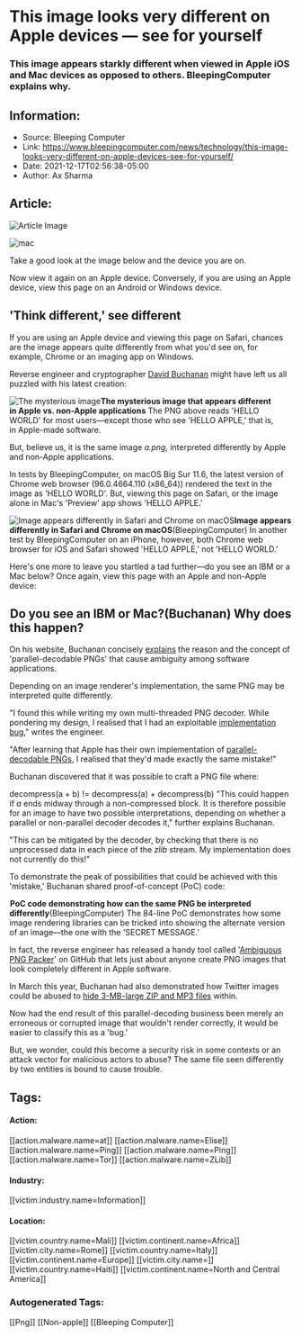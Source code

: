 # This image looks very different on Apple devices — see for yourself
### This image appears starkly different when viewed in Apple iOS and Mac devices as opposed to others. BleepingComputer explains why.

## Information:
+ Source: Bleeping Computer
+ Link: https://www.bleepingcomputer.com/news/technology/this-image-looks-very-different-on-apple-devices-see-for-yourself/
+ Date: 2021-12-17T02:56:38-05:00
+ Author: Ax Sharma


## Article:
![Article Image](https://www.bleepstatic.com/content/hl-images/2021/10/22/Apple-Finder_macOS.jpg)

![mac](https://www.bleepstatic.com/content/hl-images/2021/10/22/Apple-Finder_macOS.jpg)


Take a good look at the image below and the device you are on.


Now view it again on an Apple device. Conversely, if you are using an Apple device, view this page on an Android or Windows device.


'Think different,' see different
--------------------------------


If you are using an Apple device and viewing this page on Safari, chances are the image appears quite differently from what you'd see on, for example, Chrome or an imaging app on Windows.


Reverse engineer and cryptographer [David Buchanan](https://twitter.com/David3141593) might have left us all puzzled with his latest creation:



![The mysterious image](https://www.da.vidbuchanan.co.uk/widgets/pngdiff/a.png)**The mysterious image that appears different in Apple vs. non-Apple applications**
The PNG above reads 'HELLO WORLD' for most users—except those who see 'HELLO APPLE,' that is, in Apple-made software.


But, believe us, it is the same image *a.png,* interpreted differently by Apple and non-Apple applications.


In tests by BleepingComputer, on macOS Big Sur 11.6, the latest version of Chrome web browser (96.0.4664.110 (x86\_64)) rendered the text in the image as 'HELLO WORLD'. But, viewing this page on Safari, or the image alone in Mac's 'Preview' app shows 'HELLO APPLE.'



![Image appears differently in Safari and Chrome on macOS](https://www.bleepstatic.com/images/news/u/1164866/2021/Dec-2021/apple-image-rendering/apple-safari-chrome.jpg)**Image appears differently in Safari and Chrome on macOS**(BleepingComputer)
In another test by BleepingComputer on an iPhone, however, both Chrome web browser for iOS and Safari showed 'HELLO APPLE,' not 'HELLO WORLD.'


Here's one more to leave you startled a tad further—do you see an IBM or a Mac below? Once again, view this page with an Apple and non-Apple device:



![IBM or Mac?](data:image/gif;base64,R0lGODlhAQABAAAAACH5BAEKAAEALAAAAAABAAEAAAICTAEAOw==)**Do you see an IBM or Mac?**(Buchanan)
Why does this happen?
---------------------


On his website, Buchanan concisely [explains](http://www.da.vidbuchanan.co.uk/widgets/pngdiff/) the reason and the concept of 'parallel-decodable PNGs' that cause ambiguity among software applications.


Depending on an image renderer's implementation, the same PNG may be interpreted quite differently.


"I found this while writing my own multi-threaded PNG decoder. While pondering my design, I realised that I had an exploitable [implementation bug](https://github.com/DavidBuchanan314/parallel-png-proposal/issues/3)," writes the engineer.


"After learning that Apple has their own implementation of [parallel-decodable PNGs](https://www.hackerfactor.com/blog/index.php?/archives/895-Connecting-the-iDOTs.html), I realised that they'd made exactly the same mistake!"


Buchanan discovered that it was possible to craft a PNG file where:


decompress(a + b) != decompress(a) + decompress(b)
"This could happen if *a* ends midway through a non-compressed block. It is therefore possible for an image to have two possible interpretations, depending on whether a parallel or non-parallel decoder decodes it," further explains Buchanan.


"This can be mitigated by the decoder, by checking that there is no unprocessed data in each piece of the *zlib* stream. My implementation does not currently do this!"


To demonstrate the peak of possibilities that could be achieved with this 'mistake,' Buchanan shared proof-of-concept (PoC) code:



![PoC code](data:image/gif;base64,R0lGODlhAQABAAAAACH5BAEKAAEALAAAAAABAAEAAAICTAEAOw==)**PoC code demonstrating how can the same PNG be interpreted differently**(BleepingComputer)
The 84-line PoC demonstrates how some image rendering libraries can be tricked into showing the alternate version of an image—the one with the 'SECRET MESSAGE.'


In fact, the reverse engineer has released a handy tool called '[Ambiguous PNG Packer](https://github.com/DavidBuchanan314/ambiguous-png-packer)' on GitHub that lets just about anyone create PNG images that look completely different in Apple software.


In March this year, Buchanan had also demonstrated how Twitter images could be abused to [hide 3-MB-large ZIP and MP3 files](https://www.bleepingcomputer.com/news/security/twitter-images-can-be-abused-to-hide-zip-mp3-files-heres-how/) within.


Now had the end result of this parallel-decoding business been merely an erroneous or corrupted image that wouldn't render correctly, it would be easier to classify this as a 'bug.'


But, we wonder, could this become a security risk in some contexts or an attack vector for malicious actors to abuse? The same file seen differently by two entities is bound to cause trouble.





## Tags:

#### Action:
[[action.malware.name=at]] [[action.malware.name=Elise]] [[action.malware.name=Ping]] [[action.malware.name=Ping]] [[action.malware.name=Tor]] [[action.malware.name=ZLib]]

#### Industry:
[[victim.industry.name=Information]]

#### Location:
[[victim.country.name=Mali]] [[victim.continent.name=Africa]] [[victim.city.name=Rome]] [[victim.country.name=Italy]] [[victim.continent.name=Europe]] [[victim.city.name=]] [[victim.country.name=Haiti]] [[victim.continent.name=North and Central America]]

### Autogenerated Tags:
[[Png]] [[Non-apple]] [[Bleeping Computer]]

